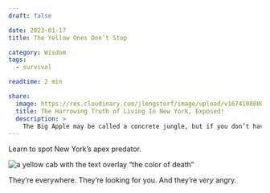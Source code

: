 ```yaml
---
draft: false

date: 2023-01-17
title: The Yellow Ones Don’t Stop

category: Wisdom
tags:
  - survival

readtime: 2 min

share:
  image: https://res.cloudinary.com/jlengstorf/image/upload/v1674108800/blog/yellow-ones-dont-stop.jpg
  title: The Harrowing Truth of Living In New York, Exposed!
  description: >
    The Big Apple may be called a concrete jungle, but if you don’t have the cheat codes for this game of Frogger then it’ll be game over for you, friendo.
---
```


Learn to spot New York’s apex predator.

![a yellow cab with the text overlay “the color of death”](https://res.cloudinary.com/jlengstorf/image/upload/v1674108800/blog/yellow-ones-dont-stop.jpg)

They’re everywhere. They’re looking for you. And they’re _very_ angry.
